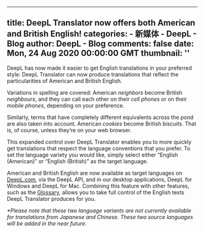 
---
title: DeepL Translator now offers both American and British English!
categories: 
    - 新媒体
    - DeepL - Blog
author: DeepL - Blog
comments: false
date: Mon, 24 Aug 2020 00:00:00 GMT
thumbnail: ''
---

<div>   
<p>     DeepL has now made it easier to get English translations in your preferred style: DeepL Translator can now produce translations that reflect the particularities of American and British English.     </p>     <p>     Variations in spelling are covered: American <i>neighbors</i> become British <i>neighbours</i>, and they can call each other on their <i>cell phones</i> or on their <i>mobile phones</i>, depending on your preference.     </p>     <p>     Similarly, terms that have completely different equivalents across the pond are also taken into account. American <i>cookies</i> become British <i>biscuits</i>. That is, of course, unless they’re on your web browser.     </p>     <p>     This expanded control over DeepL Translator enables you to more quickly get translations that respect the language conventions that you prefer. To set the language variety you would like, simply select either “English (American)” or “English (British)” as the target language.     </p>     <p>     American and British English are now available as target languages on <a href="https://www.deepl.com/translator">DeepL.com</a>, via the DeepL API, and in our desktop applications, DeepL for Windows and DeepL for Mac. Combining this feature with other features, such as the <a href="https://www.deepl.com/blog/20200506.html">Glossary</a>, allows you to take full control of the English texts DeepL Translator produces for you.     </p>     <p>     <i>*Please note that these two language variants are not currently available for translations from Japanese and Chinese. These two source languages will be added in the near future.</i>     </p>  
</div>
            